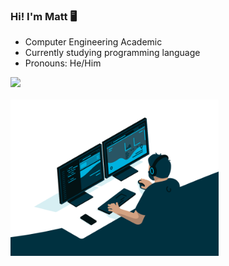### Hi! I'm Matt 🖥️

-  Computer Engineering Academic
-  Currently studying programming language
-  Pronouns: He/Him

<div>
    <img height="180em" src="https://github-readme-stats.vercel.app/api?username=HaruTetsuh&show_icons=true&theme=dracula&include_all_commits=true&count_private=true"/>
</div>

<div align="center"> 
  <div style="display: inline_block"><br>
    <img align="left" height="250" alt="coding-time" src="code.gif">
</div>
    
